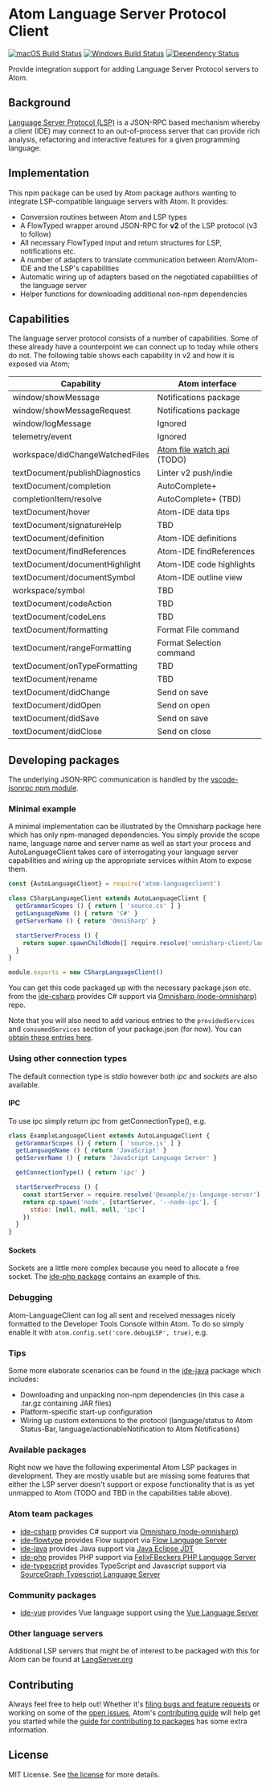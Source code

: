 # Atom Language Server Protocol Client

[![macOS Build Status](https://travis-ci.org/atom/atom-languageclient.svg?branch=master)](https://travis-ci.org/atom/atom-languageclient) [![Windows Build Status](https://ci.appveyor.com/api/projects/status/xibqpw9h3lya87xs/branch/master?svg=true
)](https://ci.appveyor.com/project/Atom/atom-languageclient/branch/master) [![Dependency Status](https://david-dm.org/atom/atom-languageclient.svg)](https://david-dm.org/atom/atom-languageclient)

Provide integration support for adding Language Server Protocol servers to Atom.

## Background

[Language Server Protocol (LSP)](https://github.com/Microsoft/language-server-protocol/blob/master/protocol.md) is a JSON-RPC based mechanism whereby a client (IDE) may connect to an out-of-process server that can provide rich analysis, refactoring and interactive features for a given programming language.

## Implementation

This npm package can be used by Atom package authors wanting to integrate LSP-compatible language servers with Atom. It provides:

* Conversion routines between Atom and LSP types
* A FlowTyped wrapper around JSON-RPC for **v2** of the LSP protocol (v3 to follow)
* All necessary FlowTyped input and return structures for LSP, notifications etc.
* A number of adapters to translate communication between Atom/Atom-IDE and the LSP's capabilities
* Automatic wiring up of adapters based on the negotiated capabilities of the language server
* Helper functions for downloading additional non-npm dependencies

## Capabilities

The language server protocol consists of a number of capabilities. Some of these already have a counterpoint we can connect up to today while others do not.  The following table shows each capability in v2 and how it is exposed via Atom;

| Capability                      | Atom interface                |
|---------------------------------|-------------------------------|
| window/showMessage              | Notifications package         |
| window/showMessageRequest       | Notifications package         |
| window/logMessage               | Ignored                       |
| telemetry/event                 | Ignored                       |
| workspace/didChangeWatchedFiles | [Atom file watch api](https://github.com/atom/atom/pull/14853) (TODO)    |
| textDocument/publishDiagnostics | Linter v2 push/indie          |
| textDocument/completion         | AutoComplete+                 |
| completionItem/resolve          | AutoComplete+      (TBD)      |
| textDocument/hover              | Atom-IDE data tips            |
| textDocument/signatureHelp      | TBD                           |
| textDocument/definition         | Atom-IDE definitions          |
| textDocument/findReferences     | Atom-IDE findReferences       |
| textDocument/documentHighlight  | Atom-IDE code highlights      |
| textDocument/documentSymbol     | Atom-IDE outline view         |
| workspace/symbol                | TBD                           |
| textDocument/codeAction         | TBD                           |
| textDocument/codeLens           | TBD                           |
| textDocument/formatting         | Format File command           |
| textDocument/rangeFormatting    | Format Selection command      |
| textDocument/onTypeFormatting   | TBD                           |
| textDocument/rename             | TBD                           |
| textDocument/didChange          | Send on save                  |
| textDocument/didOpen            | Send on open                  |
| textDocument/didSave            | Send on save                  |
| textDocument/didClose           | Send on close                 |

## Developing packages

The underlying JSON-RPC communication is handled by the [vscode-jsonrpc npm module](https://www.npmjs.com/package/vscode-jsonrpc).

### Minimal example

A minimal implementation can be illustrated by the Omnisharp package here which has only npm-managed dependencies.  You simply provide the scope name, language name and server name as well as start your process and AutoLanguageClient takes care of interrogating your language server capabilities and wiring up the appropriate services within Atom to expose them.

```javascript
const {AutoLanguageClient} = require('atom-languageclient')

class CSharpLanguageClient extends AutoLanguageClient {
  getGrammarScopes () { return [ 'source.cs' ] }
  getLanguageName () { return 'C#' }
  getServerName () { return 'OmniSharp' }

  startServerProcess () {
    return super.spawnChildNode([ require.resolve('omnisharp-client/languageserver/server') ])
  }
}

module.exports = new CSharpLanguageClient()
```

You can get this code packaged up with the necessary package.json etc. from the [ide-csharp](https://github.com/atom/ide-csharp) provides C# support via [Omnisharp (node-omnisharp)](https://github.com/OmniSharp/omnisharp-node-client) repo.

Note that you will also need to add various entries to the `providedServices` and `consumedServices` section of your package.json (for now).  You can [obtain these entries here](https://github.com/atom/ide-csharp/tree/master/package.json).

### Using other connection types

The default connection type is *stdio* however both *ipc* and *sockets* are also available.

#### IPC

To use ipc simply return *ipc* from getConnectionType(), e.g.

```javascript
class ExampleLanguageClient extends AutoLanguageClient {
  getGrammarScopes () { return [ 'source.js' ] }
  getLanguageName () { return 'JavaScript' }
  getServerName () { return 'JavaScript Language Server' }

  getConnectionType() { return 'ipc' }

  startServerProcess () {
    const startServer = require.resolve('@example/js-language-server')
    return cp.spawn('node', [startServer, '--node-ipc'], {
      stdio: [null, null, null, 'ipc']
    })
  }
}
```

#### Sockets

Sockets are a little more complex because you need to allocate a free socket. The [ide-php package](https://github.com/atom/ide-php/blob/master/lib/main.js) contains an example of this.

### Debugging

Atom-LanguageClient can log all sent and received messages nicely formatted to the Developer Tools Console within Atom. To do so simply enable it with `atom.config.set('core.debugLSP', true)`, e.g.


### Tips

Some more elaborate scenarios can be found in the [ide-java](https://github.com/atom/ide-java) package which includes:

* Downloading and unpacking non-npm dependencies (in this case a .tar.gz containing JAR files)
* Platform-specific start-up configuration
* Wiring up custom extensions to the protocol (language/status to Atom Status-Bar, language/actionableNotification to Atom Notifications)

### Available packages

Right now we have the following experimental Atom LSP packages in development. They are mostly usable but are missing some features that either the LSP server doesn't support or expose functionality that is as yet unmapped to Atom (TODO and TBD in the capabilities table above).

### Atom team packages

* [ide-csharp](https://github.com/atom/ide-csharp) provides C# support via [Omnisharp (node-omnisharp)](https://github.com/OmniSharp/omnisharp-node-client)
* [ide-flowtype](https://github.com/flowtype/ide-flowtype) provides Flow support via [Flow Language Server](https://github.com/flowtype/flow-language-server)
* [ide-java](https://github.com/atom/ide-java) provides Java support via [Java Eclipse JDT](https://github.com/eclipse/eclipse.jdt.ls)
* [ide-php](https://github.com/atom/ide-php) provides PHP support via [FelixFBeckers PHP Language Server](https://github.com/felixfbecker/php-language-server)
* [ide-typescript](https://github.com/atom/ide-typescript) provides TypeScript and Javascript support via [SourceGraph Typescript Language Server](https://github.com/sourcegraph/javascript-typescript-langserver)

### Community packages

* [ide-vue](https://github.com/rwatts3/atom-ide-vue) provides Vue language support using the [Vue Language Server](https://www.npmjs.com/package/vue-language-server)

### Other language servers

Additional LSP servers that might be of interest to be packaged with this for Atom can be found at [LangServer.org](http://langserver.org)

## Contributing

Always feel free to help out!  Whether it's [filing bugs and feature requests](https://github.com/atom/atom-languageclient/issues/new) or working on some of the [open issues](https://github.com/atom/atom-languageclient/issues), Atom's [contributing guide](https://github.com/atom/atom/blob/master/CONTRIBUTING.md) will help get you started while the [guide for contributing to packages](https://github.com/atom/atom/blob/master/docs/contributing-to-packages.md) has some extra information.

## License

MIT License.  See [the license](LICENSE.md) for more details.
